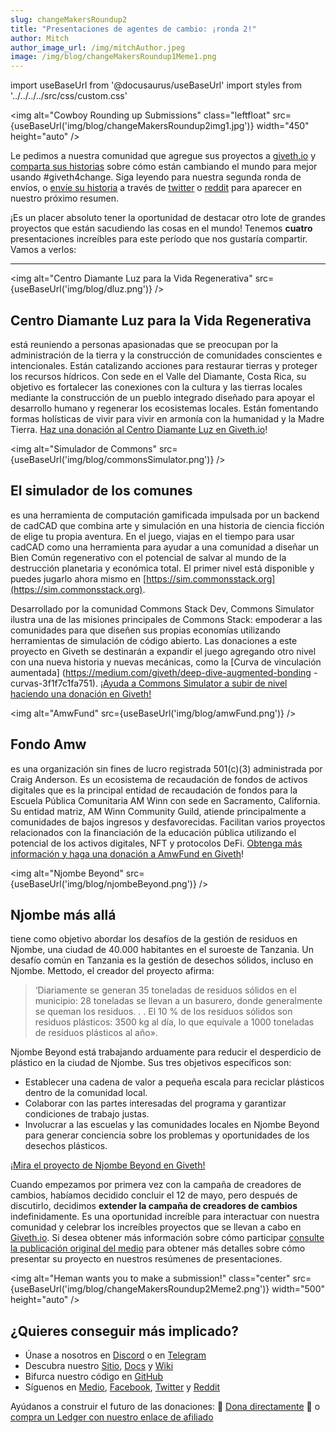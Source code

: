```yaml
---
slug: changeMakersRoundup2
title: "Presentaciones de agentes de cambio: ¡ronda 2!"
author: Mitch
author_image_url: /img/mitchAuthor.jpeg
image: /img/blog/changeMakersRoundup1Meme1.png
---
```

import useBaseUrl from '@docusaurus/useBaseUrl'
import styles from '../../../../src/css/custom.css'

<img alt="Cowboy Rounding up Submissions" class="leftfloat" src={useBaseUrl('img/blog/changeMakersRoundup2img1.jpg')} width="450" height="auto" />

Le pedimos a nuestra comunidad que agregue sus proyectos a [giveth.io](https://giveth.io/) y [comparta sus historias](2021-04-15-change-makers.md) sobre cómo están cambiando el mundo para mejor usando #giveth4change. Siga leyendo para nuestra segunda ronda de envíos, o [envíe su historia](2021-04-15-change-makers.md) a través de [twitter](https://twitter.com/Givethio) o [reddit](https://www.reddit.com/r/giveth/) para aparecer en nuestro próximo resumen.

¡Es un placer absoluto tener la oportunidad de destacar otro lote de grandes proyectos que están sacudiendo las cosas en el mundo! Tenemos **cuatro** presentaciones increíbles para este período que nos gustaría compartir. Vamos a verlos:

***

<img alt="Centro Diamante Luz para la Vida Regenerativa" src={useBaseUrl('img/blog/dluz.png')} />

## **Centro Diamante Luz para la Vida Regenerativa**

está reuniendo a personas apasionadas que se preocupan por la administración de la tierra y la construcción de comunidades conscientes e intencionales. Están catalizando acciones para restaurar tierras y proteger los recursos hídricos. Con sede en el Valle del Diamante, Costa Rica, su objetivo es fortalecer las conexiones con la cultura y las tierras locales mediante la construcción de un pueblo integrado diseñado para apoyar el desarrollo humano y regenerar los ecosistemas locales. Están fomentando formas holísticas de vivir para vivir en armonía con la humanidad y la Madre Tierra. [Haz una donación al Centro Diamante Luz en Giveth.io](https://giveth.io/project/diamante-luz-center-for-regenerative-living/)!

<img alt="Simulador de Commons" src={useBaseUrl('img/blog/commonsSimulator.png')} />

## **El simulador de los comunes**

es una herramienta de computación gamificada impulsada por un backend de cadCAD que combina arte y simulación en una historia de ciencia ficción de elige tu propia aventura. En el juego, viajas en el tiempo para usar cadCAD como una herramienta para ayudar a una comunidad a diseñar un Bien Común regenerativo con el potencial de salvar al mundo de la destrucción planetaria y económica total. El primer nivel está disponible y puedes jugarlo ahora mismo en [https://sim.commonsstack.org](https://sim.commonsstack.org).

Desarrollado por la comunidad Commons Stack Dev, Commons Simulator ilustra una de las misiones principales de Commons Stack: empoderar a las comunidades para que diseñen sus propias economías utilizando herramientas de simulación de código abierto. Las donaciones a este proyecto en Giveth se destinarán a expandir el juego agregando otro nivel con una nueva historia y nuevas mecánicas, como la [Curva de vinculación aumentada] (https://medium.com/giveth/deep-dive-augmented-bonding -curvas-3f1f7c1fa751). [¡Ayuda a Commons Simulator a subir de nivel haciendo una donación en Giveth!](https://giveth.io/project/the-commons-simulator/)

<img alt="AmwFund" src={useBaseUrl('img/blog/amwFund.png')} />

## **Fondo Amw**

es una organización sin fines de lucro registrada 501(c)(3) administrada por Craig Anderson. Es un ecosistema de recaudación de fondos de activos digitales que es la principal entidad de recaudación de fondos para la Escuela Pública Comunitaria AM Winn con sede en Sacramento, California. Su entidad matriz, AM Winn Community Guild, atiende principalmente a comunidades de bajos ingresos y desfavorecidas. Facilitan varios proyectos relacionados con la financiación de la educación pública utilizando el potencial de los activos digitales, NFT y protocolos DeFi. [Obtenga más información y haga una donación a AmwFund en Giveth](https://giveth.io/project/amwfund/)!

<img alt="Njombe Beyond" src={useBaseUrl('img/blog/njombeBeyond.png')}  />

## **Njombe más allá**


tiene como objetivo abordar los desafíos de la gestión de residuos en Njombe, una ciudad de 40.000 habitantes en el suroeste de Tanzania. Un desafío común en Tanzania es la gestión de desechos sólidos, incluso en Njombe. Mettodo, el creador del proyecto afirma:

> ‘Diariamente se generan 35 toneladas de residuos sólidos en el municipio: 28 toneladas se llevan a un basurero, donde generalmente se queman los residuos. . . El 10 % de los residuos sólidos son residuos plásticos: 3500 kg al día, lo que equivale a 1000 toneladas de residuos plásticos al año».

Njombe Beyond está trabajando arduamente para reducir el desperdicio de plástico en la ciudad de Njombe. Sus tres objetivos específicos son:

* Establecer una cadena de valor a pequeña escala para reciclar plásticos dentro de la comunidad local.
* Colaborar con las partes interesadas del programa y garantizar condiciones de trabajo justas.
* Involucrar a las escuelas y las comunidades locales en Njombe Beyond para generar conciencia sobre los problemas y oportunidades de los desechos plásticos.

[¡Mira el proyecto de Njombe Beyond en Giveth!](https://giveth.io/project/njombe-beyond)

Cuando empezamos por primera vez con la campaña de creadores de cambios, habíamos decidido concluir el 12 de mayo, pero después de discutirlo, decidimos **extender la campaña de creadores de cambios** indefinidamente. Es una oportunidad increíble para interactuar con nuestra comunidad y celebrar los increíbles proyectos que se llevan a cabo en [Giveth.io](http://giveth.io). Si desea obtener más información sobre cómo participar [consulte la publicación original del medio](2021-04-15-change-makers.md) para obtener más detalles sobre cómo presentar su proyecto en nuestros resúmenes de presentaciones.

<img alt="Heman wants you to make a submission!" class="center" src={useBaseUrl('img/blog/changeMakersRoundup2Meme2.png')} width="500" height="auto" />

## ¿Quieres conseguir más implicado?

* Únase a nosotros en [Discord](https://discord.gg/JftjK8Un3z) o en [Telegram](http://t.me/givethio)
* Descubra nuestro [Sitio](http://giveth.io/), [Docs](/es/) y [Wiki](https://wiki.giveth.io/)
* Bifurca nuestro código en [GitHub](https://github.com/Giveth/)
* Síguenos en [Medio](http://medium.com/giveth/), [Facebook](https://www.facebook.com/givethio), [Twitter](http://twitter.com/givethio ) y [Reddit](https://www.reddit.com/r/giveth/)

Ayúdanos a construir el futuro de las donaciones: 🦄 [Dona directamente](http://donate.giveth.io/) 🦄 o [compra un Ledger con nuestro enlace de afiliado](https://www.ledgerwallet.com/products/ledger-nano-s?utm_source=&utm_medium=afiliado&utm_campaign=d663)